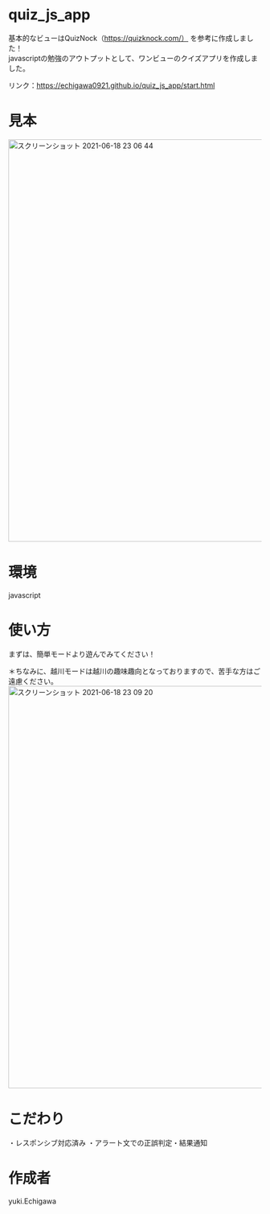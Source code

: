 # quiz_js_app

基本的なビューはQuizNock（https://quizknock.com/）
を参考に作成しました！   
javascriptの勉強のアウトプットとして、ワンビューのクイズアプリを作成しました。   
   
   リンク：https://echigawa0921.github.io/quiz_js_app/start.html

# 見本
<img width="800" alt="スクリーンショット 2021-06-18 23 06 44" src="https://user-images.githubusercontent.com/69971834/122573678-dfdf9180-d089-11eb-88eb-c678b885559d.png">


# 環境
javascript

# 使い方
まずは、簡単モードより遊んでみてください！   
    
＊ちなみに、越川モードは越川の趣味趣向となっておりますので、苦手な方はご遠慮ください。
<img width="800" alt="スクリーンショット 2021-06-18 23 09 20" src="https://user-images.githubusercontent.com/69971834/122574058-3947c080-d08a-11eb-834a-a297bc0f6135.png">

# こだわり
・レスポンシブ対応済み
・アラート文での正誤判定・結果通知


# 作成者
yuki.Echigawa
